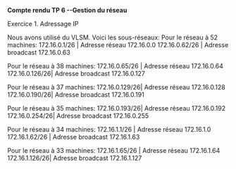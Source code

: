 **Compte rendu TP 6 --Gestion du réseau**

Exercice 1. Adressage IP

Nous avons utilisé du VLSM. Voici les sous-réseaux:
Pour le réseau à 52 machines:
172.16.0.1/26  | Adresse réseau 172.16.0.0
172.16.0.62/26 | Adresse broadcast 172.16.0.63

Pour le réseau à 38 machines:
172.16.0.65/26 | Adresse réseau 172.16.0.64
172.16.0.126/26| Adresse broadcast 172.16.0.127

Pour le réseau à 37 machines:
172.16.0.129/26| Adresse réseau 172.16.0.128
172.16.0.190/26| Adresse broadcast 172.16.0.191

Pour le réseau à 35 machines:
172.16.0.193/26| Adresse réseau 172.16.0.192
172.16.0.254/26| Adresse broadcast 172.16.0.255

Pour le réseau à 34 machines:
172.16.1.1/26  | Adresse réseau 172.16.1.0
172.16.1.62/26 | Adresse broadcast 172.16.1.63

Pour le réseau à 33 machines:
172.16.1.65/26 | Adresse réseau 172.16.1.64
172.16.1.126/26| Adresse broadcast 172.16.1.127

